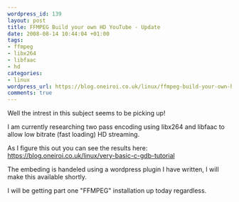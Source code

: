 ```yaml
--- 
wordpress_id: 139
layout: post
title: FFMPEG Build your own HD YouTube - Update
date: 2008-08-14 10:44:04 +01:00
tags: 
- ffmpeg
- libx264
- libfaac
- hd
categories: 
- linux
wordpress_url: https://blog.oneiroi.co.uk/linux/ffmpeg-build-your-own-hd-youtube-update
comments: true
---
```

Well the intrest in this subject seems to be picking up!

I am currently researching two pass encoding using libx264 and libfaac to allow low bitrate (fast loading) HD streaming.

As I figure this out you can see the results here: <a href="https://blog.oneiroi.co.uk/linux/very-basic-c-gdb-tutorial">https://blog.oneiroi.co.uk/linux/very-basic-c-gdb-tutorial
</a>

The embeding is handeled using a wordpress plugin I have written, I will make this available shortly.

I will be getting part one "FFMPEG" installation up today regardless.
